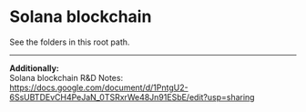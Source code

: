 
# Solana blockchain

See the folders in this root path.

---- 

**Additionally:**  
Solana blockchain R&D Notes:  
https://docs.google.com/document/d/1PntgU2-6SsUBTDEvCH4PeJaN_0TSRxrWe48Jn91ESbE/edit?usp=sharing
